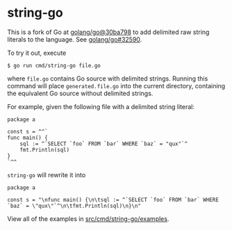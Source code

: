 # string-go

This is a fork of Go at [golang/go@30ba798](https://github.com/golang/go/commit/30ba7980932dfb7ec6660ee929b4e1982256285f) to add
delimited raw string literals to the language. See [golang/go#32590](https://github.com/golang/go/issues/32590).

To try it out, execute
```
$ go run cmd/string-go file.go
```
where `file.go` contains Go source with delimited strings. Running this command
will place `generated.file.go` into the current directory, containing the equivalent
Go source without delimited strings.

For example, given the following file with a delimited string literal:
```
package a

const s = ^^`
func main() {
	sql := ^`SELECT `foo` FROM `bar` WHERE `baz` = "qux"`^
	fmt.Println(sql)
}
`^^
```
`string-go` will rewrite it into
```
package a

const s = "\nfunc main() {\n\tsql := ^`SELECT `foo` FROM `bar` WHERE `baz` = \"qux\"`^\n\tfmt.Println(sql)\n}\n"

```

View all of the examples in [src/cmd/string-go/examples](src/cmd/string-go/examples).